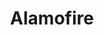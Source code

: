 ---
codehost: https://github.com/https://github.com/Alamofire
logohandle: alamofire
sort: alamofire
title: Alamofire
website: http://alamofire.org/
---